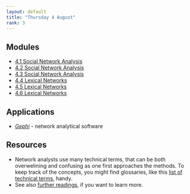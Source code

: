 ```yaml
---
layout: default
title: "Thursday 4 August"
rank: 3
---
```

## Modules

* [4.1 Social Network Analysis](./4_1-3_sna.md)
* [4.2 Social Network Analysis](./4_1-3_sna.md)
* [4.3 Social Network Analysis](./4_1-3_sna.md)
* [4.4 Lexical Networks](./4_4_lexical_networks.md)
* [4.5 Lexical Networks](./4_5_lexical_networks.md)
* [4.6 Lexical Networks](./4_6_lexical_networks.md)

## Applications
* [_Gephi_](https://gephi.org/) - network analytical software

## Resources
* Network analysts use many technical terms, that can be both overwelming and confusing as one first approaches the methods. To keep track of the concepts, you might find glossaries, like this [list of technical terms](./_files/Tambs_na_glossary.pdf), handy.
* See also [further readings](#furtherreadings), if you want to learn more.